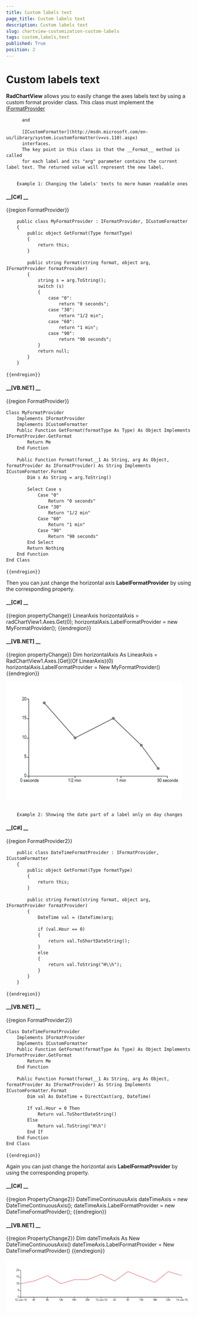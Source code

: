 ```yaml
---
title: Custom labels text
page_title: Custom labels text
description: Custom labels text
slug: chartview-customization-custom-labels
tags: custom,labels,text
published: True
position: 2
---
```


# Custom labels text



__RadChartView__ allows you to easily change the axes labels text by using a custom format provider class.
          This class must implement the
          [
              IFormatProvider
            ](http://msdn.microsoft.com/en-us/library/system.iformatprovider.aspx)
          
          and
          
          [ICustomFormatter](http://msdn.microsoft.com/en-us/library/system.icustomformatter(v=vs.110).aspx)
          interfaces.
          The key point in this class is that the __Format__ method is called
          for each label and its "arg" parameter contains the current label text. The returned value will represent the new label.         
        

## 
        Example 1: Changing the labels' texts to more human readable ones
      



#### __[C#] __

{{region FormatProvider}}
	
	    public class MyFormatProvider : IFormatProvider, ICustomFormatter
	    {
	        public object GetFormat(Type formatType)
	        {
	            return this;
	        }
	
	        public string Format(string format, object arg, IFormatProvider formatProvider)
	        {
	            string s = arg.ToString();
	            switch (s)
	            {
	                case "0":
	                    return "0 seconds";
	                case "30":
	                    return "1/2 min";
	                case "60":
	                    return "1 min";
	                case "90":
	                    return "90 seconds";
	            }
	            return null;
	        }
	    }
	
	{{endregion}}



#### __[VB.NET] __

{{region FormatProvider}}
	
	Class MyFormatProvider
	    Implements IFormatProvider
	    Implements ICustomFormatter
	    Public Function GetFormat(formatType As Type) As Object Implements IFormatProvider.GetFormat
	        Return Me
	    End Function
	
	    Public Function Format(format__1 As String, arg As Object, formatProvider As IFormatProvider) As String Implements ICustomFormatter.Format
	        Dim s As String = arg.ToString()
	
	        Select Case s
	            Case "0"
	                Return "0 seconds"
	            Case "30"
	                Return "1/2 min"
	            Case "60"
	                Return "1 min"
	            Case "90"
	                Return "90 seconds"
	        End Select
	        Return Nothing
	    End Function
	End Class
	
	{{endregion}}



Then you can just change the horizontal axis __LabelFormatProvider__ by using the corresponding property.
        

#### __[C#] __

{{region propertyChange}}
	            LinearAxis horizontalAxis = radChartView1.Axes.Get<LinearAxis>(0);
	            horizontalAxis.LabelFormatProvider = new MyFormatProvider();
	{{endregion}}



#### __[VB.NET] __

{{region propertyChange}}
	        Dim horizontalAxis As LinearAxis = RadChartView1.Axes.[Get](Of LinearAxis)(0)
	        horizontalAxis.LabelFormatProvider = New MyFormatProvider()
	{{endregion}}

![chartview-customization-custom-labels 001](images/chartview-customization-custom-labels001.png)

## 
        Example 2: Showing the date part of a label only on day changes
      

#### __[C#] __

{{region FormatProvider2}}
	
	    public class DateTimeFormatProvider : IFormatProvider, ICustomFormatter
	    {
	        public object GetFormat(Type formatType)
	        {
	            return this;
	        }
	
	        public string Format(string format, object arg, IFormatProvider formatProvider)
	        {
	            DateTime val = (DateTime)arg;
	
	            if (val.Hour == 0)
	            {
	                return val.ToShortDateString();
	            }
	            else
	            {
	                return val.ToString("H\\h");
	            }
	        }
	    }
	
	{{endregion}}



#### __[VB.NET] __

{{region FormatProvider2}}
	
	Class DateTimeFormatProvider
	    Implements IFormatProvider
	    Implements ICustomFormatter
	    Public Function GetFormat(formatType As Type) As Object Implements IFormatProvider.GetFormat
	        Return Me
	    End Function
	
	    Public Function Format(format__1 As String, arg As Object, formatProvider As IFormatProvider) As String Implements ICustomFormatter.Format
	        Dim val As DateTime = DirectCast(arg, DateTime)
	
	        If val.Hour = 0 Then
	            Return val.ToShortDateString()
	        Else
	            Return val.ToString("H\h")
	        End If
	    End Function
	End Class
	
	{{endregion}}



Again you can just change the horizontal axis __LabelFormatProvider__ by using the corresponding property. 

#### __[C#] __

{{region PropertyChange2}}
	            DateTimeContinuousAxis dateTimeAxis = new DateTimeContinuousAxis();
	            dateTimeAxis.LabelFormatProvider = new DateTimeFormatProvider();
	{{endregion}}



#### __[VB.NET] __

{{region PropertyChange2}}
	        Dim dateTimeAxis As New DateTimeContinuousAxis()
	        dateTimeAxis.LabelFormatProvider = New DateTimeFormatProvider()
	{{endregion}}

![chartview-customization-custom-labels 002](images/chartview-customization-custom-labels002.png)
